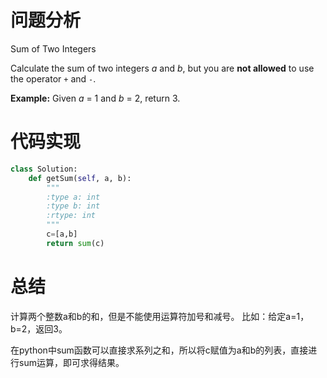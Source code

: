 # 问题分析

Sum of Two Integers

Calculate the sum of two integers *a* and *b*, but you are **not allowed** to use the operator `+` and `-`.

**Example:**
Given *a* = 1 and *b* = 2, return 3.

# 代码实现

```python
class Solution:
    def getSum(self, a, b):
        """
        :type a: int
        :type b: int
        :rtype: int
        """
        c=[a,b]
        return sum(c)
```

# 总结

计算两个整数a和b的和，但是不能使用运算符加号和减号。 
比如：给定a=1，b=2，返回3。

 在python中sum函数可以直接求系列之和，所以将c赋值为a和b的列表，直接进行sum运算，即可求得结果。